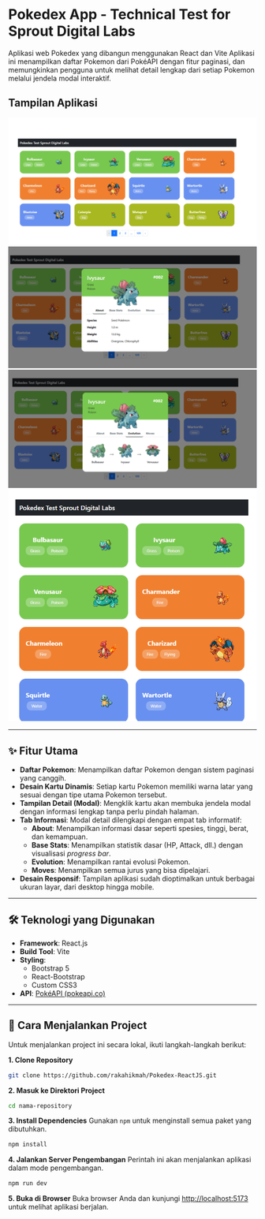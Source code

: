 # Pokedex App - Technical Test for Sprout Digital Labs

Aplikasi web Pokedex yang dibangun menggunakan React dan Vite Aplikasi ini menampilkan daftar Pokemon dari PokéAPI dengan fitur paginasi, dan memungkinkan pengguna untuk melihat detail lengkap dari setiap Pokemon melalui jendela modal interaktif.

## Tampilan Aplikasi

![Tampilan Pokedex](docs/images/Lampiran-1.png)
![Tampilan Pokedex](docs/images/Lampiran-2.png)
![Tampilan Pokedex](docs/images/Lampiran-3.png)
![Tampilan Pokedex](docs/images/Lampiran-4.png)


---

## ✨ Fitur Utama

-   **Daftar Pokemon**: Menampilkan daftar Pokemon dengan sistem paginasi yang canggih.
-   **Desain Kartu Dinamis**: Setiap kartu Pokemon memiliki warna latar yang sesuai dengan tipe utama Pokemon tersebut.
-   **Tampilan Detail (Modal)**: Mengklik kartu akan membuka jendela modal dengan informasi lengkap tanpa perlu pindah halaman.
-   **Tab Informasi**: Modal detail dilengkapi dengan empat tab informatif:
    -   **About**: Menampilkan informasi dasar seperti spesies, tinggi, berat, dan kemampuan.
    -   **Base Stats**: Menampilkan statistik dasar (HP, Attack, dll.) dengan visualisasi _progress bar_.
    -   **Evolution**: Menampilkan rantai evolusi Pokemon.
    -   **Moves**: Menampilkan semua jurus yang bisa dipelajari.
-   **Desain Responsif**: Tampilan aplikasi sudah dioptimalkan untuk berbagai ukuran layar, dari desktop hingga mobile.

---

## 🛠️ Teknologi yang Digunakan

-   **Framework**: React.js
-   **Build Tool**: Vite
-   **Styling**:
    -   Bootstrap 5
    -   React-Bootstrap
    -   Custom CSS3
-   **API**: [PokéAPI (pokeapi.co)](https://pokeapi.co/)


---

## 🚀 Cara Menjalankan Project

Untuk menjalankan project ini secara lokal, ikuti langkah-langkah berikut:

**1. Clone Repository**
```bash
git clone https://github.com/rakahikmah/Pokedex-ReactJS.git
```


**2. Masuk ke Direktori Project**
```bash
cd nama-repository
```

**3. Install Dependencies**
Gunakan `npm` untuk menginstall semua paket yang dibutuhkan.
```bash
npm install
```

**4. Jalankan Server Pengembangan**
Perintah ini akan menjalankan aplikasi dalam mode pengembangan.
```bash
npm run dev
```

**5. Buka di Browser**
Buka browser Anda dan kunjungi [http://localhost:5173](http://localhost:5173) untuk melihat aplikasi berjalan.